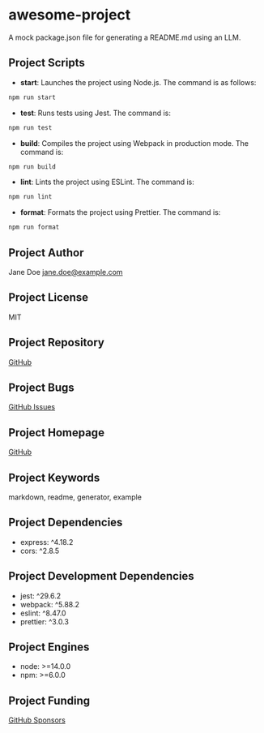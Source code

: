 # awesome-project

A mock package.json file for generating a README.md using an LLM.

## Project Scripts

- **start**: Launches the project using Node.js. The command is as follows:
  
```bash
npm run start
```

- **test**: Runs tests using Jest. The command is:
  
```bash
npm run test
```

- **build**: Compiles the project using Webpack in production mode. The command is:
  
```bash
npm run build
```

- **lint**: Lints the project using ESLint. The command is:
  
```bash
npm run lint
```

- **format**: Formats the project using Prettier. The command is:
  
```bash
npm run format
```

## Project Author

Jane Doe <jane.doe@example.com>

## Project License

MIT

## Project Repository

[GitHub](https://github.com/janedoe/awesome-project.git)

## Project Bugs

[GitHub Issues](https://github.com/janedoe/awesome-project/issues)

## Project Homepage

[GitHub](https://github.com/janedoe/awesome-project#readme)

## Project Keywords

markdown, readme, generator, example

## Project Dependencies

- express: ^4.18.2
- cors: ^2.8.5

## Project Development Dependencies

- jest: ^29.6.2
- webpack: ^5.88.2
- eslint: ^8.47.0
- prettier: ^3.0.3

## Project Engines

- node: >=14.0.0
- npm: >=6.0.0

## Project Funding

[GitHub Sponsors](https://github.com/sponsors/janedoe)

